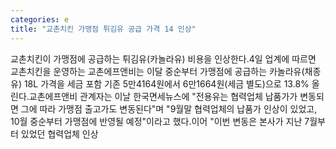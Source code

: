 ```yaml
---
categories: e
title: "교촌치킨 가맹점 튀김유 공급 가격 14 인상"
---
```

교촌치킨이 가맹점에 공급하는 튀김유(카놀라유) 비용을 인상한다.4일 업계에 따르면 교촌치킨을 운영하는 교촌에프앤비는 이달 중순부터 가맹점에 공급하는 카놀라유(채종유) 18L 가격을 세금 포함 기존 5만4164원에서 6만1664원(세금 별도)으로 13.8% 올린다.교촌에프앤비 관계자는 이날 한국면세뉴스에 "전용유는 협력업체 납품가가 변동되면 그에 따라 가맹점 출고가도 변동된다"며 "9월말 협력업체의 납품가 인상이 있었고, 10월 중순부터 가맹점에 반영될 예정"이라고 했다.이어 "이번 변동은 본사가 지난 7월부터 있었던 협력업체 인상